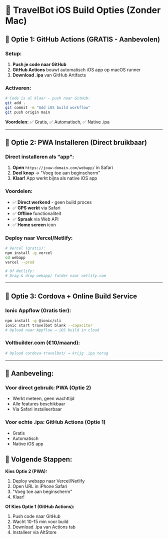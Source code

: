 # 📱 TravelBot iOS Build Opties (Zonder Mac)

## 🎯 **Optie 1: GitHub Actions (GRATIS - Aanbevolen)**

### Setup:
1. **Push je code naar GitHub**
2. **GitHub Actions** bouwt automatisch iOS app op macOS runner
3. **Download .ipa** van GitHub Artifacts

### Activeren:
```bash
# Code is al klaar - push naar GitHub:
git add .
git commit -m "Add iOS build workflow"
git push origin main
```

**Voordelen:** ✅ Gratis, ✅ Automatisch, ✅ Native .ipa

---

## 🎯 **Optie 2: PWA Installeren (Direct bruikbaar)**

### Direct installeren als "app":
1. **Open** `https://jouw-domain.com/webapp/` in Safari
2. **Deel knop** → "Voeg toe aan beginscherm"
3. **Klaar!** App werkt bijna als native iOS app

### Voordelen:
- ✅ **Direct werkend** - geen build proces
- ✅ **GPS werkt** via Safari
- ✅ **Offline** functionaliteit
- ✅ **Spraak** via Web API
- ✅ **Home screen** icon

### Deploy naar Vercel/Netlify:
```bash
# Vercel (gratis):
npm install -g vercel
cd webapp
vercel --prod

# Of Netlify:
# Drag & drop webapp/ folder naar netlify.com
```

---

## 🎯 **Optie 3: Cordova + Online Build Service**

### Ionic Appflow (Gratis tier):
```bash
npm install -g @ionic/cli
ionic start travelbot blank --capacitor
# Upload naar Appflow → iOS build in cloud
```

### Voltbuilder.com (€10/maand):
```bash
# Upload cordova-travelbot/ → krijg .ipa terug
```

---

## 🥇 **Aanbeveling:**

### **Voor direct gebruik:** PWA (Optie 2)
- Werkt meteen, geen wachttijd
- Alle features beschikbaar
- Via Safari installeerbaar

### **Voor echte .ipa:** GitHub Actions (Optie 1)  
- Gratis
- Automatisch
- Native iOS app

## 🚀 **Volgende Stappen:**

**Kies Optie 2 (PWA):**
1. Deploy webapp naar Vercel/Netlify
2. Open URL in iPhone Safari
3. "Voeg toe aan beginscherm"
4. Klaar! 

**Of Kies Optie 1 (GitHub Actions):**
1. Push code naar GitHub
2. Wacht 10-15 min voor build
3. Download .ipa van Actions tab
4. Installeer via AltStore
